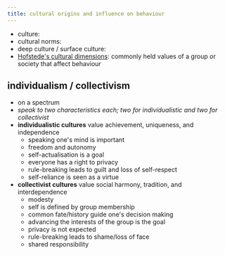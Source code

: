 ```yaml
---
title: cultural origins and influence on behaviour
---
```

- culture:
- cultural norms: 
- deep culture / surface culture:
- <u>Hofstede's cultural dimensions</u>: commonly held values of a group or society that affect behaviour
## individualism / collectivism
- on a spectrum
- *speak to two characteristics each; two for individualistic and two for collectivist*
- **individualistic cultures** value achievement, uniqueness, and independence
	- speaking one's mind is important
	- freedom and autonomy
	- self-actualisation is a goal
	- everyone has a right to privacy
	- rule-breaking leads to guilt and loss of self-respect
	- self-reliance is seen as a virtue
- **collectivist cultures** value social harmony, tradition, and interdependence
	- modesty
	- self is defined by group membership
	- common fate/history guide one's decision making
	- advancing the interests of the group is the goal
	- privacy is not expected
	- rule-breaking leads to shame/loss of face
	- shared responsibility